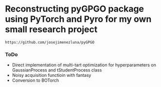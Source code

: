 # Reconstructing pyGPGO package using PyTorch and Pyro for my own small research project

```
https://github.com/josejimenezluna/pyGPGO
```


### ToDo

- Direct implementation of multi-tart optimization for hyperparameters on GaussianProcess and tStudentProcess class
- Noisy acquisition functioin with fantasy
- Conversion to BOTorch